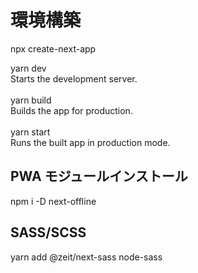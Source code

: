 # 環境構築
npx create-next-app<br>

  yarn dev<br>
    Starts the development server.<br>
<br>
  yarn build<br>
    Builds the app for production.<br>
<br>
  yarn start<br>
    Runs the built app in production mode.<br>

## PWA モジュールインストール
npm i -D next-offline

## SASS/SCSS
yarn add @zeit/next-sass node-sass
